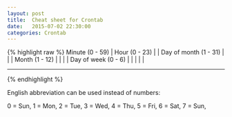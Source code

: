 ```yaml
---
layout: post
title:  Cheat sheet for Crontab
date:   2015-07-02 22:30:00
categories: Crontab
---
```


 {% highlight raw %}
 Minute (0 - 59)
  |  Hour (0 - 23)
  |  |  Day of month (1 - 31)
  |  |  |  Month (1 - 12)
  |  |  |  |  Day of week (0 - 6)
  |  |  |  |  |
  *  *  *  *  *
 {% endhighlight %}

English abbreviation can be used instead of numbers:

0 = Sun,
1 = Mon,
2 = Tue,
3 = Wed,
4 = Thu,
5 = Fri,
6 = Sat,
7 = Sun,
